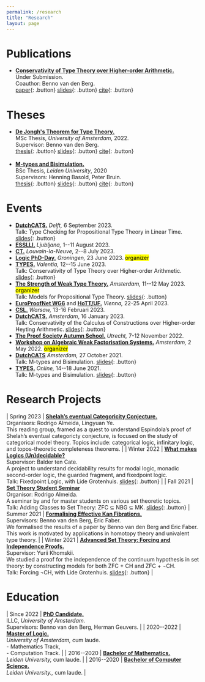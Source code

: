 ```yaml
---
permalink: /research
title: "Research"
layout: page
---
```


# Publications
- [**Conservativity of Type Theory over Higher-order Arithmetic.**](https://arxiv.org/abs/2308.15288) \
    Under Submission. \
    Coauthor: Benno van den Berg. \
    [paper](https://arxiv.org/pdf/2308.15288.pdf){: .button} [slides](assets/slides/conservativity_of_type_theory_over_higher_order_arithmetic_slides.pdf){: .button} [cite](assets/bibtex/conservativity_of_type_theory_over_higher_order_arithmetic.txt){: .button}

# Theses

- [**De Jongh's Theorem for Type Theory.**](https://eprints.illc.uva.nl/id/eprint/2229/1/MoL-2022-27.text.pdf) \
    MSc Thesis, *University of Amsterdam*, 2022. \
    Supervisor: Benno van den Berg. \
    [thesis](https://eprints.illc.uva.nl/id/eprint/2229/1/MoL-2022-27.text.pdf){: .button} [slides](assets/slides/de_jonghs_theorem_for_type_theory_slides.pdf){: .button} [cite](assets/bibtex/de_jonghs_theorem_for_type_theory.txt){: .button} <br/><br/>
- [**M-types and Bisimulation.**](https://theses.liacs.nl/pdf/2019-2020-OttenDD.pdf) \
    BSc Thesis, *Leiden University*, 2020 \
    Supervisors: Henning Basold, Peter Bruin. \
    [thesis](https://theses.liacs.nl/pdf/2019-2020-OttenDD.pdf){: .button} [slides](assets\slides\m_types_and_bisimulation_slides.pdf){: .button} [cite](assets\bibtex\m_types_and_bisimulation.txt){: .button}

# Events

- [**DutchCATS.**](https://dutchcats.github.io/)
  *Delft,* 6 September 2023. \
  Talk: Type Checking for Propositional Type Theory in Linear Time.
  [slides](assets/slides/type_checking_for_propositional_type_theory_in_linear_time_slides.pdf){: .button}
- [**ESSLLI.**](https://2023.esslli.eu/)
  *Ljubljana,* 1--11 August 2023.
- [**CT.**](https://sites.uclouvain.be/ct2023/)
  *Louvain-la-Neuve,* 2--8 July 2023.
- [**Logic PhD-Day.**](https://www.verenigingvoorlogica.nl/nl/PhD-Day/)
  *Groningen,* 23 June 2023. <mark>organizer</mark>
- [**TYPES.**](https://types2023.webs.upv.es/)
  *Valentia,* 12--15 June 2023. \
  Talk: Conservativity of Type Theory over Higher-order Arithmetic.
  [slides](assets/slides/conservativity_of_type_theory_over_higher_order_arithmetic_slides.pdf){: .button}
- [**The Strength of Weak Type Theory.**](https://dutchcats.github.io/)
  *Amsterdam,* 11--12 May 2023.
  <mark>organizer</mark> \
  Talk: Models for Propositional Type Theory.
  [slides](assets/slides/models_for_propositional_type_theory_slides.pdf){: .button}
- [**EuroProofNet WG6**](https://europroofnet.github.io/wg6-vienna/) and [**HoTT/UF.**](https://hott-uf.github.io/2023/)
  *Vienna,* 22-25 April 2023.
- [**CSL.**](https://csl2023.mimuw.edu.pl/)
  *Warsaw,* 13-16 Februari 2023.
- [**DutchCATS.**](https://dutchcats.github.io/)
  *Amsterdam*, 16 January 2023. \
  Talk: Conservativity of the Calculus of Constructions over Higher-order Heyting Arithmetic. [slides](https://dutchcats.github.io/2023-01-16/Otten_20230116.pdf){: .button}
- [**The Proof Society Autumn School.**](https://uswpt.sites.uu.nl/)
  *Utrecht,* 7-12 November 2022.
- [**Workshop on Algebraic Weak Factorisation Systems.**](https://dutchcats.github.io/)
  *Amsterdam,* 2 May 2022. <mark>organizer</mark>
- [**DutchCATS**](https://dutchcats.github.io/) *Amsterdam,* 27 October 2021. \
  Talk: M-types and Bisimulation.
  [slides](assets\slides\m_types_and_bisimulation_slides.pdf){: .button}
- [**TYPES.**](https://types21.liacs.nl/)
  *Online,* 14--18 June 2021. \
  Talk: M-types and Bisimulation.
  [slides](assets\slides\m_types_and_bisimulation_slides.pdf){: .button}

# Research Projects

| Spring 2023 | [**Shelah’s eventual Categoricity Conjecture.**](https://rodrigonalmeida.github.io/projects/categoricalmodeltheoryreadinggroup.md.html) <br/> Organisors: Rodrigo Almeida, Lingyuan Ye. <br/> This reading group, framed as a quest to understand Espindola’s proof of Shelah’s eventual categoricty conjecture, is focused on the study of categorical model theory. Topics include: categorical logic, infinitary logic, and topos-theoretic completeness theorems. |
| Winter 2022 | [**What makes Logics (Un)decidable?**](https://msclogic.illc.uva.nl/current-students/courses/projects/project/189/1st-Semester-2021-22-What-makes-logics-un-decidable-) <br/> Supervisor: Balder ten Cate. <br/> A project to understand decidability results for modal logic, monadic second-order logic, the guarded fragment, and fixedpoint logic. <br/> Talk: Fixedpoint Logic, with Lide Grotenhuis. [slides](assets/slides/fixedpoint_logic_slides.pdf){: .button} |
| Fall 2021 | [**Set Theory Student Seminar**](https://sites.google.com/view/settheorystudentseminar/) <br/> Organisor: Rodrigo Almeida. <br/> A seminar by and for master students on various set theoretic topics. <br/> Talk: Adding Classes to Set Theory: ZFC ⊆ NBG ⊆ MK. [slides](assets/slides/adding_classes_to_set_theory_slides.pdf){: .button}
| Summer 2021 | [**Formalising Effective Kan Fibrations.**](https://link.springer.com/book/10.1007/978-3-031-18900-5) <br/> Supervisors: Benno van den Berg, Eric Faber. <br/> We formalised the results of a paper by Benno van den Berg and Eric Faber. This work is motivated by applications in homotopy theory and univalent type theory. |
| Winter 2021 | [**Advanced Set Theory: Forcing and Independence Proofs.**](https://www.math.uni-hamburg.de/home/khomskii/forcing2021/) <br/> Supervisor: Yurii Khomskii. <br/> We studied a proof for the independence of the continuum hypothesis in set theory: by constructing models for both ZFC + CH and ZFC + ¬CH. <br/> Talk: Forcing ¬CH, with Lide Grotenhuis. [slides](assets/slides/forcing_slides.pdf){: .button} |

# Education

| Since 2022 | [**PhD Candidate.**](https://www.illc.uva.nl/People/person/5117/D-D-Otten) <br> ILLC, *University of Amsterdam.* <br/> Supervisors: Benno van den Berg, Herman Geuvers. |
| 2020--2022 | [**Master of Logic.**](https://msclogic.illc.uva.nl/) <br/> *University of Amsterdam,* cum laude. <br/> - Mathematics Track, <br/> - Computation Track. |
| 2016--2020 | [**Bachelor of Mathematics.**](https://www.universiteitleiden.nl/onderwijs/opleidingen/bachelor/wiskunde) <br/> *Leiden University,* cum laude. |
| 2016--2020 | [**Bachelor of Computer Science.**](https://www.universiteitleiden.nl/onderwijs/opleidingen/bachelor/informatica) <br/> *Leiden University.,* cum laude. |